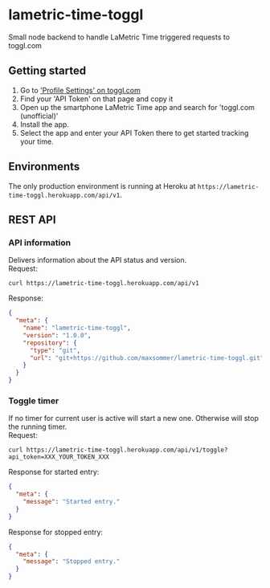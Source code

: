 # lametric-time-toggl

Small node backend to handle LaMetric Time triggered requests to toggl.com

## Getting started

1. Go to ['Profile Settings' on toggl.com](https://toggl.com/app/profile)
2. Find your 'API Token' on that page and copy it
3. Open up the smartphone LaMetric Time app and search for 'toggl.com (unofficial)'
4. Install the app.
5. Select the app and enter your API Token there to get started tracking your time.

## Environments

The only production environment is running at Heroku at `https://lametric-time-toggl.herokuapp.com/api/v1`.

## REST API

### API information

Delivers information about the API status and version.  
Request:

```curl
curl https://lametric-time-toggl.herokuapp.com/api/v1
```

Response:

```json
{
  "meta": {
    "name": "lametric-time-toggl",
    "version": "1.0.0",
    "repository": {
      "type": "git",
      "url": "git+https://github.com/maxsommer/lametric-time-toggl.git"
    }
  }
}
```

### Toggle timer

If no timer for current user is active will start a new one. Otherwise will stop the running timer.  
Request:

```curl
curl https://lametric-time-toggl.herokuapp.com/api/v1/toggle?api_token=XXX_YOUR_TOKEN_XXX
```

Response for started entry:

```json
{
  "meta": {
    "message": "Started entry."
  }
}
```

Response for stopped entry:

```json
{
  "meta": {
    "message": "Stopped entry."
  }
}
```
